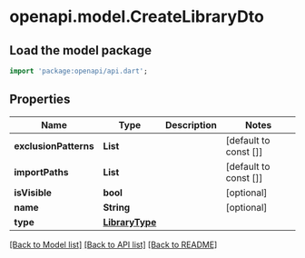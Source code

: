 # openapi.model.CreateLibraryDto

## Load the model package
```dart
import 'package:openapi/api.dart';
```

## Properties
Name | Type | Description | Notes
------------ | ------------- | ------------- | -------------
**exclusionPatterns** | **List<String>** |  | [default to const []]
**importPaths** | **List<String>** |  | [default to const []]
**isVisible** | **bool** |  | [optional] 
**name** | **String** |  | [optional] 
**type** | [**LibraryType**](LibraryType.md) |  | 

[[Back to Model list]](../README.md#documentation-for-models) [[Back to API list]](../README.md#documentation-for-api-endpoints) [[Back to README]](../README.md)


